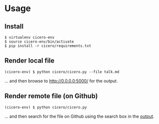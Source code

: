 # Usage 

## Install
```
$ virtualenv cicero-env
$ source cicero-env/bin/activate
$ pip install -r cicero/requirements.txt
```


## Render local file
```
(cicero-env) $ python cicero/cicero.py --file talk.md
```
... and then browse to http://0.0.0.0:5000/ for the output.

## Render remote file (on Github)
```
(cicero-env) $ python cicero/cicero.py
```
... and then search for the file on Github using the search box in the
[output](http://0.0.0.0:5000/).

